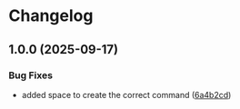 # Changelog

## 1.0.0 (2025-09-17)


### Bug Fixes

* added space to create the correct command ([6a4b2cd](https://github.com/stephansama/fzf-tmux-runner.nvim/commit/6a4b2cdec53f96baddb6d4303d5747a44f719105))
